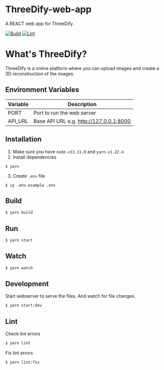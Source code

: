 # ThreeDify-web-app

A REACT web app for ThreeDify.

[![Build](https://github.com/silwalanish/ThreeDify-web-app/workflows/Build/badge.svg)](https://github.com/silwalanish/ThreeDify-web-app/actions)
[![Lint](https://github.com/silwalanish/ThreeDify-web-app/workflows/Lint%20Check/badge.svg)](https://github.com/silwalanish/ThreeDify-web-app/actions)

# What's ThreeDify?

ThreeDify is a online platform where you can upload images and create a 3D reconstruction of the images.

## Environment Variables

| Variable | Description                             |
| -------- | --------------------------------------- |
| PORT     | Port to run the web server              |
| API_URL  | Base API URL e.g. http://127.0.0.1:8000 |

## Installation

1. Make sure you have `node-v13.11.0` and `yarn-v1.22.4`
2. Install dependencies

```
$ yarn
```

3. Create `.env` file

```
$ cp .env.example .env
```

## Build

```bash
$ yarn build
```

## Run

```bash
$ yarn start
```

## Watch

```bash
$ yarn watch
```

## Development

Start webserver to serve the files. And watch for file changes.

```bash
$ yarn start:dev
```

## Lint

Check lint errors

```bash
$ yarn lint
```

Fix lint errors

```bash
$ yarn lint:fix
```
